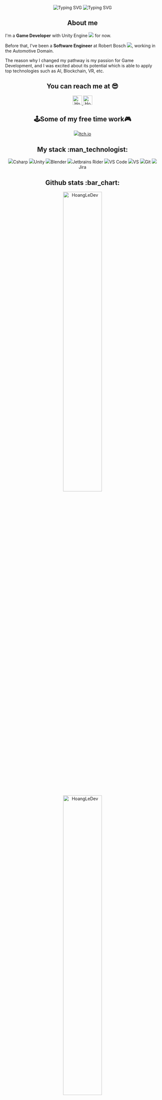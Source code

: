 <p align="center">
    <img src="https://readme-typing-svg.demolab.com?font=Labrada&size=30&duration=2000&pause=300&color=F7C511&repeat=false&center=true&vCenter=true&width=1080&lines=Hi,+I'm+Hoang+Le+(JohnnyLe)👋" alt="Typing SVG" />
    <img src="https://readme-typing-svg.demolab.com?font=Labrada&size=30&duration=2000&pause=300&color=F7C511&repeat=false&center=true&vCenter=true&width=1080&lines=Welcome+to+my+GitHub😎" alt="Typing SVG" />
</p>

<h2 align="center">About me</h2>
  <p>I'm a <b>Game Developer</b> with Unity Engine <img src="https://img.icons8.com/fluency/24/000000/unity.png"/> for now.</p>
  <p>Before that, I've been a <b>Software Engineer</b> at Robert Bosch <img src="https://img.icons8.com/external-tal-revivo-duo-tal-revivo/24/external-bosch-a-german-multinational-engineering-and-technology-company-industry-duo-tal-revivo.png">, working in the Automotive Domain.</p>
  <p>The reason why I changed my pathway is my passion for Game Development, and I was excited about its potential which is able to apply top technologies such as AI, Blockchain, VR, etc.</p>

<h2 align="center">You can reach me at 😎</h2>

<p align="center">
  
  <a href="https://www.linkedin.com/in/ho%C3%A0ng-l%C3%AA-781ab2184/">
    <img src="https://www.vectorlogo.zone/logos/linkedin/linkedin-icon.svg" alt="Hoang Le's LinkedIn Profile" height="30" width="30">
  </a>
  
  <a href="mailto:hoangle.box17@gmail.com">
    <img src="https://www.vectorlogo.zone/logos/gmail/gmail-icon.svg" alt="Hoang Le's Gmail" height="30" width="30">
  </a>
</p>

<h2 align="center">🕹️Some of my free time work🎮</h2>
  <p align ="center">
    <a href="https://johnnyle.itch.io/">
      <img src="https://img.icons8.com/dusk/48/000000/itch-io.png"/>Itch.io
    </a>
  </p>
  
<h2 align="center">My stack :man_technologist:</h2> 
<p align="center">
  <img src="https://img.icons8.com/color/48/000000/c-sharp-logo.png"/>Csharp
  <img src="https://img.icons8.com/fluency/48/000000/unity.png"/>Unity
  <img src="https://img.icons8.com/fluency/48/000000/blender-3d.png"/>Blender
  <img src="https://img.icons8.com/color/48/000000/jetbrains-toolbox.png"/>Jetbrains Rider
  <img src="https://img.icons8.com/color/48/000000/visual-studio-code-2019.png"/>VS Code
  <img src="https://img.icons8.com/fluency/48/000000/visual-studio.png"/>VS
  <img src="https://img.icons8.com/color/48/000000/git.png"/>Git
  <img src="https://img.icons8.com/color/48/000000/jira.png"/>Jira
</p>

<h2 align="center">Github stats :bar_chart:</h2>
  <p align="center">
      <p align="center"> <img src="https://github-readme-stats.vercel.app/api/top-langs/?username=HoangLeDev&theme=great-gatsby&layout=compact&hide=CSS&langs_count=10&custom_title=Top%20Use%20Language" alt="HoangLeDev" width="50%"/> </p>
      <p align="center"> <img src="https://github-readme-stats.vercel.app/api?username=HoangLeDev&&theme=great-gatsby&show_icons=true&count_private=true&include_all_commits=true&custom_title=Github%20Activities" alt="HoangLeDev" width="50%"/> </p>
      <p align="center"> <img src="https://streak-stats.demolab.com?user=HoangLeDev&theme=great-gatsby&date_format=j%2Fn%5B%2FY%5D&border=FFFFFF"/> </p>
  </p>
<h4 align="center">Visitor's count :eyes:</h4>

<p align="center"><img src="https://profile-counter.glitch.me/{HoangLeDev}/count.svg" alt="HoangLeDev :: Visitor's Count" /></p>

<p align="center"><img src="https://media2.giphy.com/media/HccAjUI2wkH3Yd0kQn/giphy.gif?cid=ecf05e47oygqkjrzn5pcgdav8kj875poot7i2ckzh8knyr6i&rid=giphy.gif&ct=g" alt="Synthwave" height="600" width="800"></p>

---

⭐️ From [@HoangLeDev](https://github.com/HoangLeDev)
